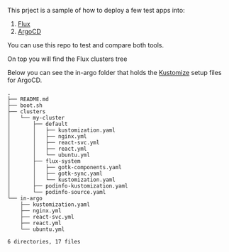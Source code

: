 
This prject is a sample of how to deploy a few test apps into:
1. [Flux](https://flux.io) 
2. [ArgoCD](https://argoproj.github.io/cd/)
   

You can use this repo to test and compare both tools. 

On top you will find the Flux clusters tree

Below you can see the in-argo folder that holds the [Kustomize](https://kustomize.io/) setup files for ArgoCD.

```
.
├── README.md
├── boot.sh
├── clusters
│   └── my-cluster
│       ├── default
│       │   ├── kustomization.yaml
│       │   ├── nginx.yml
│       │   ├── react-svc.yml
│       │   ├── react.yml
│       │   └── ubuntu.yml
│       ├── flux-system
│       │   ├── gotk-components.yaml
│       │   ├── gotk-sync.yaml
│       │   └── kustomization.yaml
│       ├── podinfo-kustomization.yaml
│       └── podinfo-source.yaml
└── in-argo
    ├── kustomization.yaml
    ├── nginx.yml
    ├── react-svc.yml
    ├── react.yml
    └── ubuntu.yml

6 directories, 17 files
```

